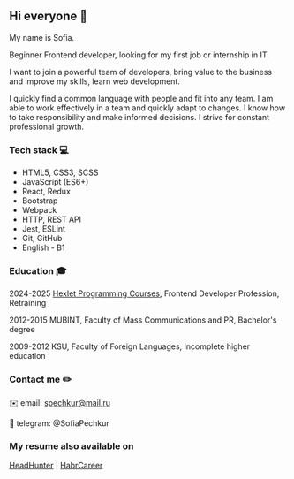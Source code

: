 ## Hi everyone 👋

My name is Sofia.

Beginner Frontend developer, looking for my first job or internship in IT.

I want to join a powerful team of developers, bring value to the business and improve my skills, learn web development.

I quickly find a common language with people and fit into any team. I am able to work effectively in a team and quickly adapt to changes. I know how to take responsibility and make informed decisions. I strive for constant professional growth.

### Tech stack :computer:
- HTML5, CSS3, SCSS
- JavaScript (ES6+)
- React, Redux
- Bootstrap
- Webpack
- HTTP, REST API
- Jest, ESLint
- Git, GitHub
- English - B1

### Education :mortar_board:
2024-2025 [Hexlet Programming Courses](https://ru.hexlet.io/), Frontend Developer Profession, Retraining

2012-2015 MUBINT, Faculty of Mass Communications and PR, Bachelor's degree

2009-2012 KSU, Faculty of Foreign Languages, Incomplete higher education

### Contact me :pencil2:
:envelope: email: spechkur@mail.ru

:speech_balloon: telegram: @SofiaPechkur

### My resume also available on
[HeadHunter](https://yaroslavl.hh.ru/resume/5bddf978ff069026e10039ed1f475756705951) | [HabrCareer](https://career.habr.com/sofiapechkur)
